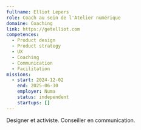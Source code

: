 ```yaml
---
fullname: Elliot Lepers
role: Coach au sein de l'Atelier numérique
domaine: Coaching
link: https://getelliot.com
competences:
  - Product design
  - Product strategy
  - UX
  - Coaching
  - Communication
  - Facilitation
missions:
  - start: 2024-12-02
    end: 2025-06-30
    employer: Numa
    status: independent
    startups: []
---
```

Designer et activiste. Conseiller en communication.